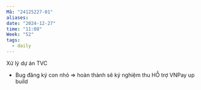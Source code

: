 ```yaml
---
Mã: "24125227-01"
aliases: 
date: "2024-12-27"
time: "11:08"
Week: "52"
tags:
  - daily
---
```

Xử lý dự án TVC
- Bug đăng ký con nhỏ => hoàn thành sẽ ký nghiệm thu
HỖ trợ VNPay up build
